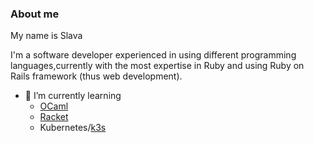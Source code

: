 ### About me

 My name is Slava

 I'm a software developer experienced in using different programming languages,currently with the most expertise in Ruby and using Ruby on Rails framework (thus web development).

- 🌱 I’m currently learning
   - [OCaml](https://ocaml.org/)
   - [Racket](https://racket-lang.org/)
   - Kubernetes/[k3s](https://k3s.io/)
